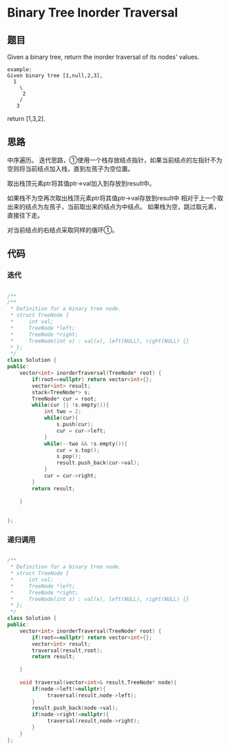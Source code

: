 
# Binary Tree Inorder Traversal

## 题目

Given a binary tree, return the inorder traversal of its nodes' values.

```
example:
Given binary tree [1,null,2,3],
  1
    \
     2
    /
   3
```
return [1,3,2].

## 思路

   中序遍历。
   迭代思路，①使用一个栈存放结点指针，如果当前结点的左指针不为空则将当前结点加入栈，直到左孩子为空位置。
   
   取出栈顶元素ptr将其值ptr->val加入到存放到result中。
   
   如果栈不为空再次取出栈顶元素ptr将其值ptr->val存放到result中 相对于上一个取出来的结点为左孩子，当前取出来的结点为中结点。
   如果栈为空，跳过取元素，直接往下走。
   
   对当前结点的右结点采取同样的循环①。


## 代码

### 迭代

```cpp

/**
/**
 * Definition for a binary tree node.
 * struct TreeNode {
 *     int val;
 *     TreeNode *left;
 *     TreeNode *right;
 *     TreeNode(int x) : val(x), left(NULL), right(NULL) {}
 * };
 */
class Solution {
public:
    vector<int> inorderTraversal(TreeNode* root) {
        if(root==nullptr) return vector<int>{};
        vector<int> result;
        stack<TreeNode*> s;
        TreeNode* cur = root;
        while(cur || !s.empty()){
            int two = 2;
            while(cur){
                s.push(cur);
                cur = cur->left;
            }
            while(--two && !s.empty()){
                cur = s.top();
                s.pop();
                result.push_back(cur->val);
            }
            cur = cur->right;
        }
        return result;
        
    }
    
   
};

```

### 递归调用

```cpp

/**
 * Definition for a binary tree node.
 * struct TreeNode {
 *     int val;
 *     TreeNode *left;
 *     TreeNode *right;
 *     TreeNode(int x) : val(x), left(NULL), right(NULL) {}
 * };
 */
class Solution {
public:
    vector<int> inorderTraversal(TreeNode* root) {
        if(root==nullptr) return vector<int>{};
        vector<int> result;
        traversal(result,root);
        return result;
        
    }
    
    void traversal(vector<int>& result,TreeNode* node){
        if(node->left!=nullptr){
             traversal(result,node->left);
        }
        result.push_back(node->val);
        if(node->right!=nullptr){
             traversal(result,node->right);
        }
    }
};
```
